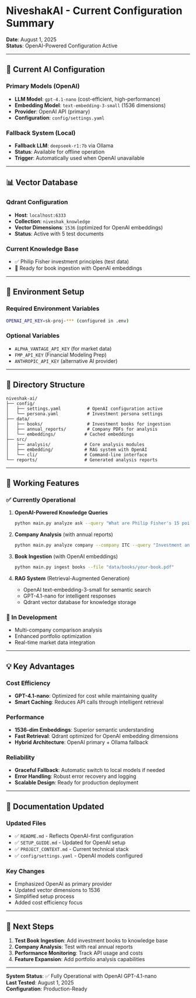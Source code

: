 # NiveshakAI - Current Configuration Summary

**Date**: August 1, 2025  
**Status**: OpenAI-Powered Configuration Active  

---

## 🤖 Current AI Configuration

### Primary Models (OpenAI)
- **LLM Model**: `gpt-4.1-nano` (cost-efficient, high-performance)
- **Embedding Model**: `text-embedding-3-small` (1536 dimensions)
- **Provider**: OpenAI API (primary)
- **Configuration**: `config/settings.yaml`

### Fallback System (Local)
- **Fallback LLM**: `deepseek-r1:7b` via Ollama
- **Status**: Available for offline operation
- **Trigger**: Automatically used when OpenAI unavailable

---

## 📊 Vector Database

### Qdrant Configuration
- **Host**: `localhost:6333`
- **Collection**: `niveshak_knowledge`
- **Vector Dimensions**: `1536` (optimized for OpenAI embeddings)
- **Status**: Active with 5 test documents

### Current Knowledge Base
- ✅ Philip Fisher investment principles (test data)
- 🔄 Ready for book ingestion with OpenAI embeddings

---

## 🔧 Environment Setup

### Required Environment Variables
```bash
OPENAI_API_KEY=sk-proj-*** (configured in .env)
```

### Optional Variables
- `ALPHA_VANTAGE_API_KEY` (for market data)
- `FMP_API_KEY` (Financial Modeling Prep)
- `ANTHROPIC_API_KEY` (alternative AI provider)

---

## 📁 Directory Structure

```
niveshak-ai/
├── config/
│   ├── settings.yaml          # OpenAI configuration active
│   └── persona.yaml           # Investment persona settings
├── data/
│   ├── books/                 # Investment books for ingestion
│   ├── annual_reports/        # Company PDFs for analysis
│   └── embeddings/           # Cached embeddings
├── src/
│   ├── analysis/             # Core analysis modules
│   ├── embedding/            # RAG system with OpenAI
│   └── cli/                  # Command-line interface
└── reports/                  # Generated analysis reports
```

---

## 🚀 Working Features

### ✅ Currently Operational
1. **OpenAI-Powered Knowledge Queries**
   ```bash
   python main.py analyze ask --query "What are Philip Fisher's 15 points?"
   ```

2. **Company Analysis** (with annual reports)
   ```bash
   python main.py analyze company --company ITC --query "Investment analysis"
   ```

3. **Book Ingestion** (with OpenAI embeddings)
   ```bash
   python main.py ingest books --file "data/books/your-book.pdf"
   ```

4. **RAG System** (Retrieval-Augmented Generation)
   - OpenAI text-embedding-3-small for semantic search
   - GPT-4.1-nano for intelligent responses
   - Qdrant vector database for knowledge storage

### 🔄 In Development
- Multi-company comparison analysis
- Enhanced portfolio optimization
- Real-time market data integration

---

## 💡 Key Advantages

### Cost Efficiency
- **GPT-4.1-nano**: Optimized for cost while maintaining quality
- **Smart Caching**: Reduces API calls through intelligent retrieval

### Performance
- **1536-dim Embeddings**: Superior semantic understanding
- **Fast Retrieval**: Qdrant optimized for OpenAI embedding dimensions
- **Hybrid Architecture**: OpenAI primary + Ollama fallback

### Reliability
- **Graceful Fallback**: Automatic switch to local models if needed
- **Error Handling**: Robust error recovery and logging
- **Scalable Design**: Ready for production deployment

---

## 📖 Documentation Updated

### Updated Files
- ✅ `README.md` - Reflects OpenAI-first configuration
- ✅ `SETUP_GUIDE.md` - Updated for OpenAI setup
- ✅ `PROJECT_CONTEXT.md` - Current technical stack
- ✅ `config/settings.yaml` - OpenAI models configured

### Key Changes
- Emphasized OpenAI as primary provider
- Updated vector dimensions to 1536
- Simplified setup process
- Added cost efficiency focus

---

## 🎯 Next Steps

1. **Test Book Ingestion**: Add investment books to knowledge base
2. **Company Analysis**: Test with real annual reports
3. **Performance Monitoring**: Track API usage and costs
4. **Feature Expansion**: Add portfolio analysis capabilities

---

**System Status**: ✅ Fully Operational with OpenAI GPT-4.1-nano  
**Last Tested**: August 1, 2025  
**Configuration**: Production-Ready
